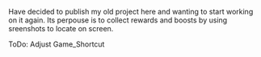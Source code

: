 Have decided to publish my old project here and wanting to start working on it again.
Its perpouse is to collect rewards and boosts by using sreenshots to locate on screen.

ToDo:
    Adjust Game_Shortcut